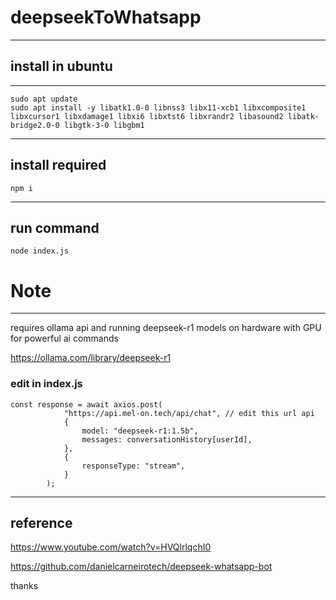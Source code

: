 # deepseekToWhatsapp
---

## install in ubuntu

---

```
sudo apt update
sudo apt install -y libatk1.0-0 libnss3 libx11-xcb1 libxcomposite1 libxcursor1 libxdamage1 libxi6 libxtst6 libxrandr2 libasound2 libatk-bridge2.0-0 libgtk-3-0 libgbm1
```

---

## install required

```
npm i
```

---

## run command

```
node index.js
```

# Note

---

requires ollama api and running deepseek-r1 models on hardware with GPU for powerful ai commands

https://ollama.com/library/deepseek-r1

### edit in index.js 
```
const response = await axios.post(
            "https://api.mel-on.tech/api/chat", // edit this url api
            {
                model: "deepseek-r1:1.5b",
                messages: conversationHistory[userId],
            },
            {
                responseType: "stream",
            }
        );
```

---

## reference
https://www.youtube.com/watch?v=HVQlrlqchI0

https://github.com/danielcarneirotech/deepseek-whatsapp-bot

thanks
